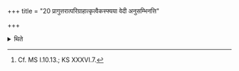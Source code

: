 +++
title = "20 प्रागुत्तरात्परिग्राहात्कृत्वैकस्फ्यया वेदी अनुसम्भिनत्ति"

+++

<details><summary>थिते</summary>

20. Having performed (the rites) upto the second tracing of outlines (of altar, the Adhvaryu) should join the two altars by means of a line (drawn) with wooden sword starting from the northern hip of the southern altar upto the southern shoulder of the northern altar.[^1]  


[^1]: Cf. MS I.10.13.; KS XXXVI.7.
</details>
